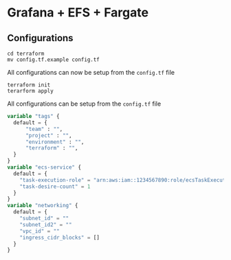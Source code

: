 # Grafana + EFS + Fargate

## Configurations
```shell
cd terraform
mv config.tf.example config.tf
```
All configurations can now be setup from the `config.tf` file
```shell
terraform init
terarform apply

```
All configurations can be setup from the `config.tf` file

```terraform
variable "tags" {
  default = {
      "team" : "",
      "project" : "",
      "environment" : "",
      "terraform" : "",
  }
}
variable "ecs-service" {
  default = {
    "task-execution-role" = "arn:aws:iam::1234567890:role/ecsTaskExecutionRole"
    "task-desire-count" = 1
  }
}
variable "networking" {
  default = {
    "subnet_id" = ""
    "subnet_id2" = ""
    "vpc_id" = ""
    "ingress_cidr_blocks" = []
  }
}                    
```
